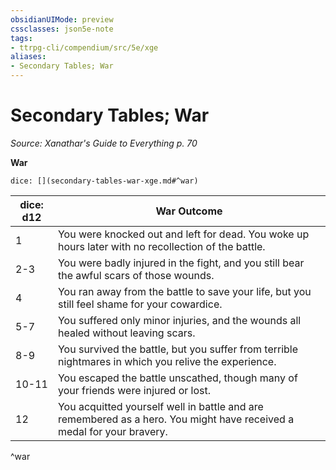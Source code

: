 ```yaml
---
obsidianUIMode: preview
cssclasses: json5e-note
tags:
- ttrpg-cli/compendium/src/5e/xge
aliases:
- Secondary Tables; War
---
```

# Secondary Tables; War
*Source: Xanathar's Guide to Everything p. 70* 

**War**

`dice: [](secondary-tables-war-xge.md#^war)`

| dice: d12 | War Outcome |
|-----------|-------------|
| 1 | You were knocked out and left for dead. You woke up hours later with no recollection of the battle. |
| 2-3 | You were badly injured in the fight, and you still bear the awful scars of those wounds. |
| 4 | You ran away from the battle to save your life, but you still feel shame for your cowardice. |
| 5-7 | You suffered only minor injuries, and the wounds all healed without leaving scars. |
| 8-9 | You survived the battle, but you suffer from terrible nightmares in which you relive the experience. |
| 10-11 | You escaped the battle unscathed, though many of your friends were injured or lost. |
| 12 | You acquitted yourself well in battle and are remembered as a hero. You might have received a medal for your bravery. |
^war